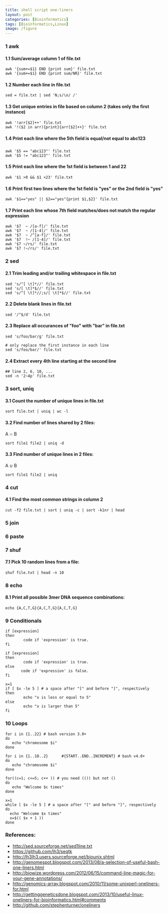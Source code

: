 ```yaml
---
title: shell script one-liners
layout: post
categories: [Bioinformatics]
tags: [Bioinformatics,Linux]
image: /figure
---
```


### 1 awk

#### 1.1 Sum/average column 1 of file.txt

```   
awk '{sum+=$1} END {print sum}' file.txt
awk '{sum+=$1} END {print sum/NR}' file.txt
```

#### 1.2 Number each line in file.txt

```
sed = file.txt | sed 'N;s/\n/ /'
```

#### 1.3 Get unique entries in file based on column 2 (takes only the first instance)

```
awk '!arr[$2]++' file.txt
awk '!($2 in arr){print}{arr[$2]++}' file.txt
```

#### 1.4 Print each line where the 5th field is equal/not equal to abc123

```
awk '$5 == "abc123"' file.txt
awk '$5 != "abc123"' file.txt
```

#### 1.5 Print each line where the 1st field is between 1 and 22

```
awk '$1 >0 && $1 <23' file.txt
```

#### 1.6 Print first two lines where the 1st field is "yes" or the 2nd field is "yes"

```
awk '$1=="yes" || $2=="yes"{print $1,$2}' file.txt
```

#### 1.7 Print each line whose 7th field matches/does not match the regular expression

```
awk '$7  ~ /[a-f]/' file.txt
awk '$7  ~ /[1-4]/' file.txt
awk '$7  ~ /^[a-f]/' file.txt
awk '$7  !~ /[1-4]/' file.txt
awk '$7 ~/rs/' file.txt
awk '$7 !~/rs/' file.txt
```

### 2 sed

#### 2.1 Trim leading and/or trailing whitespace in file.txt

```
sed 's/^[ \t]*//' file.txt
sed 's/[ \t]*$//' file.txt
sed 's/^[ \t]*//;s/[ \t]*$//' file.txt
```

#### 2.2 Delete blank lines in file.txt

```
sed '/^$/d' file.txt
```

#### 2.3 Replace all occurances of "foo" with "bar" in file.txt

```
sed 's/foo/bar/g' file.txt

# only replace the first instance in each line
sed 's/foo/bar/' file.txt     
```

#### 2.4 Extract every 4th line starting at the second line 

```
## line 2, 6, 10, ...
sed -n '2~4p' file.txt
```

### 3 sort, uniq

#### 3.1 Count the number of unique lines in file.txt

```
sort file.txt | uniq | wc -l   
```

#### 3.2 Find number of lines shared by 2 files:

A $\cap$ B
```
sort file1 file2 | uniq -d
```

#### 3.3 Find number of unique lines in 2 files:

A $\cup$ B
```
sort file1 file2 | uniq
```

### 4 cut

#### 4.1 Find the most common strings in column 2

```
cut -f2 file.txt | sort | uniq -c | sort -k1nr | head
```

### 5 join

### 6 paste

### 7 shuf

#### 7.1 Pick 10 random lines from a file:

```
shuf file.txt | head -n 10
```

### 8 echo

#### 8.1 Print all possible 3mer DNA sequence combinations:

```
echo {A,C,T,G}{A,C,T,G}{A,C,T,G}
```

### 9 Conditionals

```
if [expression]
then
        code if 'expression' is true.
fi
```

```
if [expression]
then
        code if 'expression' is true.
else
       code if 'expression' is false.   
fi
```

```
x=1
if [ $x -le 5 ] # a space after "[" and before "]", respectively
then
        echo "x is less or equal to 5"
else
        echo "x is larger than 5"
fi
```
### 10 Loops

```
for i in {1..22} # bash version 3.0+
do
   echo "chromosome $i"
done
```

```
for i in {1..10..2}      #{START..END..INCREMENT} # bash v4.0+
do
   echo "chromosome $i"
done
```

```
for((c=1; c<=5; c++ )) # you need (()) but not ()
do
   echo "Welcome $c times"
done
```

```
x=1
while [ $x -le 5 ] # a space after "[" and before "]", respectively
do
  echo "Welcome $x times"
  x=$(( $x + 1 ))
done
```

### References:

* <http://sed.sourceforge.net/sed1line.txt>
* <https://github.com/lh3/seqtk>
* <http://lh3lh3.users.sourceforge.net/biounix.shtml>
* <http://genomespot.blogspot.com/2013/08/a-selection-of-useful-bash-one-liners.html>
* <http://biowize.wordpress.com/2012/06/15/command-line-magic-for-your-gene-annotations/>
* <http://genomics-array.blogspot.com/2010/11/some-unixperl-oneliners-for.html>
* <http://gettinggeneticsdone.blogspot.com/2013/10/useful-linux-oneliners-for-bioinformatics.html#comments>
* <http://github.com/stephenturner/oneliners>
